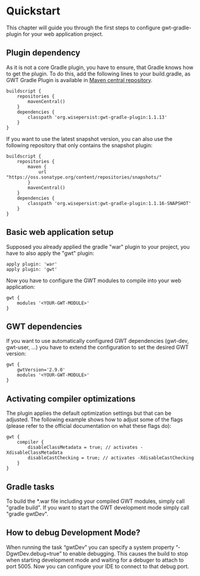 # Quickstart

This chapter will guide you through the first steps to configure gwt-gradle-plugin for your web application project.

## Plugin dependency

As it is not a core Gradle plugin, you have to ensure, that Gradle knows how to get the plugin. To do this, add the following lines to your build.gradle, as GWT Gradle Plugin is available in [Maven central repository](http://search.maven.org/#search%7Cga%7C1%7Cg%3A%22org.wisepersist%22AND%20a%3A%22gwt-gradle-plugin%22).

    buildscript {
        repositories {
            mavenCentral()
        }
        dependencies {
            classpath 'org.wisepersist:gwt-gradle-plugin:1.1.13'
        }
    }

If you want to use the latest snapshot version, you can also use the following repository that only contains the snapshot plugin:

	buildscript {
		repositories {
			maven {
				url "https://oss.sonatype.org/content/repositories/snapshots/"
			}
			mavenCentral()
		}
		dependencies {
			classpath 'org.wisepersist:gwt-gradle-plugin:1.1.16-SNAPSHOT'
		}
	}

## Basic web application setup

Supposed you already applied the gradle "war" plugin to your project, you have to also apply the "gwt" plugin:

```
apply plugin: 'war'
apply plugin: 'gwt'
```

Now you have to configure the GWT modules to compile into your web application:

```
gwt {
    modules '<YOUR-GWT-MODULE>'
}
```

## GWT dependencies

If you want to use automatically configured GWT dependencies (gwt-dev, gwt-user, ...) you have to extend the configuration to set the desired GWT version:

```
gwt {
    gwtVersion='2.9.0'
    modules '<YOUR-GWT-MODULE>'
}
```

## Activating compiler optimizations

The plugin applies the default optimization settings but that can be adjusted. The following example shows how to adjust some of the flags (please refer to the official documentation on what these flags do):

```
gwt {
    compiler {
        disableClassMetadata = true; // activates -XdisableClassMetadata
        disableCastChecking = true; // activates -XdisableCastChecking
    }
}
```

## Gradle tasks

To build the *.war file including your compiled GWT modules, simply call "gradle build". If you want to start the GWT development mode simply call "gradle gwtDev".

## How to debug Development Mode?

When running the task “gwtDev” you can specify a system property “-DgwtDev.debug=true” to enable debugging. This causes the build to stop when starting development mode and waiting for a debuger to attach to port 5005. Now you can configure your IDE to connect to that debug port.
